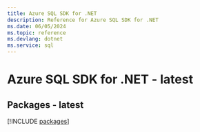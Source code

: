 ```yaml
---
title: Azure SQL SDK for .NET
description: Reference for Azure SQL SDK for .NET
ms.date: 06/05/2024
ms.topic: reference
ms.devlang: dotnet
ms.service: sql
---
```

# Azure SQL SDK for .NET - latest
## Packages - latest
[!INCLUDE [packages](sql-index.md)]